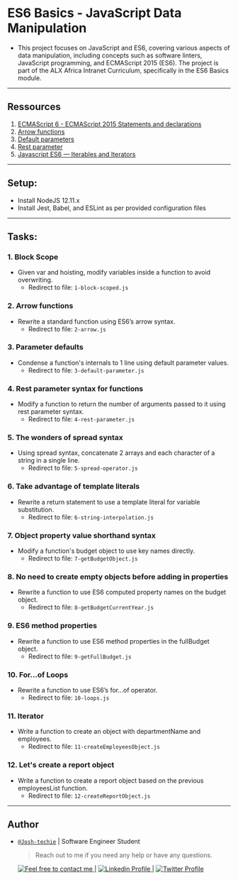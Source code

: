 # ES6 Basics - JavaScript Data Manipulation

- This project focuses on JavaScript and ES6, covering various aspects of data manipulation, including concepts such as software linters, JavaScript programming, and ECMAScript 2015 (ES6). The project is part of the ALX Africa Intranet Curriculum, specifically in the ES6 Basics module.

---

## Ressources

1. [ECMAScript 6 - ECMAScript 2015 Statements and declarations](https://262.ecma-international.org/6.0/#sec-statements)
2. [Arrow functions](https://developer.mozilla.org/en-US/docs/Web/JavaScript/Reference/Functions/Arrow_functions)
3. [Default parameters](https://developer.mozilla.org/en-US/docs/Web/JavaScript/Reference/Functions/Default_parameters)
4. [Rest parameter](https://developer.mozilla.org/en-US/docs/Web/JavaScript/Reference/Functions/rest_parameters)
5. [Javascript ES6 — Iterables and Iterators](https://developer.mozilla.org/en-US/docs/Web/JavaScript/Reference/Iteration_protocols)

---

## Setup:

- Install NodeJS 12.11.x
- Install Jest, Babel, and ESLint as per provided configuration files

---

## Tasks:

### 1. Block Scope

- Given var and hoisting, modify variables inside a function to avoid overwriting.
  - Redirect to file: `1-block-scoped.js`

### 2. Arrow functions

- Rewrite a standard function using ES6’s arrow syntax.
  - Redirect to file: `2-arrow.js`

### 3. Parameter defaults

- Condense a function's internals to 1 line using default parameter values.
  - Redirect to file: `3-default-parameter.js`

### 4. Rest parameter syntax for functions

- Modify a function to return the number of arguments passed to it using rest parameter syntax.
  - Redirect to file: `4-rest-parameter.js`

### 5. The wonders of spread syntax

- Using spread syntax, concatenate 2 arrays and each character of a string in a single line.
  - Redirect to file: `5-spread-operator.js`

### 6. Take advantage of template literals

- Rewrite a return statement to use a template literal for variable substitution.
  - Redirect to file: `6-string-interpolation.js`

### 7. Object property value shorthand syntax

- Modify a function's budget object to use key names directly.
  - Redirect to file: `7-getBudgetObject.js`

### 8. No need to create empty objects before adding in properties

- Rewrite a function to use ES6 computed property names on the budget object.
  - Redirect to file: `8-getBudgetCurrentYear.js`

### 9. ES6 method properties

- Rewrite a function to use ES6 method properties in the fullBudget object.
  - Redirect to file: `9-getFullBudget.js`

### 10. For...of Loops

- Rewrite a function to use ES6’s for...of operator.
  - Redirect to file: `10-loops.js`

### 11. Iterator

- Write a function to create an object with departmentName and employees.
  - Redirect to file: `11-createEmployeesObject.js`

### 12. Let's create a report object

- Write a function to create a report object based on the previous employeesList function.
  - Redirect to file: `12-createReportObject.js`

---

## Author

- [`@Josh-techie`]() | Software Engineer Student

  > Reach out to me if you need any help or have any questions.

  <a href="mailto:youssef.abouyahia@e-polytechnique.ma">
  	<img alt="Feel free to contact me" src="https://img.shields.io/badge/-Ask_me_anything-blue?style=flat&logo=Gmail&logoColor=white&link=mailto:youssef.abouyahia@e-polytechnique.ma&color=3d85c6" />
  </a>
  <span> | </span>
    <a href="https://www.linkedin.com/in/youssef-abouyahia/">
        <img alt="Linkedin Profile" src="https://img.shields.io/badge/-Linkedin-0072b1?style=flat&logo=Linkedin&logoColor=white&link=https://www.linkedin.com/in/youssef-abouyahia/" />
    </a>
    <span> | </span>
    <a href="https://twitter.com/JoesephAb">
        <img alt="Twitter Profile" src="https://img.shields.io/badge/-Twitter-0072b1?style=flat&logo=Twitter&logoColor=white&link=https://twitter.com/JoesephAb&color=1DA1F2" />
    </a>
